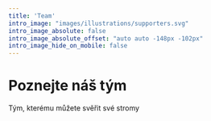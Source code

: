 ```yaml
---
title: 'Team'
intro_image: "images/illustrations/supporters.svg"
intro_image_absolute: false
intro_image_absolute_offset: "auto auto -148px -102px"
intro_image_hide_on_mobile: false
---
```


# Poznejte náš tým

Tým, kterému můžete svěřit své stromy 
